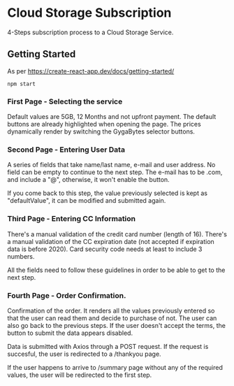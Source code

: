 # Cloud Storage Subscription

4-Steps subscription process to a Cloud Storage Service. 

## Getting Started

As per https://create-react-app.dev/docs/getting-started/

```
npm start

```


### First Page - Selecting the service

Default values are 5GB, 12 Months and not upfront payment. 
The default buttons are already highlighted when opening the page. 
The prices dynamically render by switching the GygaBytes selector buttons.

### Second Page - Entering User Data

A series of fields that take name/last name, e-mail and user address. 
No field can be empty to continue to the next step.
The e-mail has to be .com, and include a "@", otherwise, it won't enable the button. 

If you come back to this step, the value previously selected is kept as "defaultValue", it can be modified and submitted again.

### Third Page - Entering CC Information

There's a manual validation of the credit card number (length of 16).
There's a manual validation of the CC expiration date (not accepted if expiration data is before 2020).
Card security code needs at least to include 3 numbers. 

All the fields need to follow these guidelines in order to be able to get to the next step. 


### Fourth Page - Order Confirmation. 

Confirmation of the order. It renders all the values previously entered so that the user can read them and decide to purchase of not.
The user can also go back to the previous steps.
If the user doesn't accept the terms, the button to submit the data appears disabled. 

Data is submitted with Axios through a POST request. 
If the request is succesful, the user is redirected to a /thankyou page. 

If the user happens to arrive to /summary page without any of the required values, the user will be redirected to the first step. 

